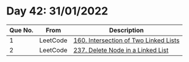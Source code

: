 # Day 42: 31/01/2022

| Que No. | From | Description |
| --- | --- | --- |
| 1 | LeetCode | [160. Intersection of Two Linked Lists](https://leetcode.com/problems/intersection-of-two-linked-lists/) |
| 2 | LeetCode | [237. Delete Node in a Linked List](https://leetcode.com/problems/delete-node-in-a-linked-list/) |
